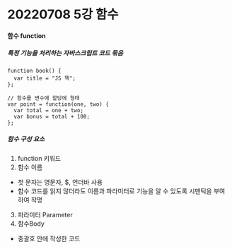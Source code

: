 # 20220708 5강 함수

#### 함수 function
##### 특정 기능을 처리하는 자바스크립트 코드 묶음 
```
function book() {
  var title = "JS 책";
};

// 함수를 변수에 할당에 형태
var point = function(one, two) {
  var total = one + two;
  var bonus = total + 100;
};
```
##### 함수 구성 요소
1. function 키워드
2. 함수 이름
- 첫 문자는 영문자, $, 언더바 사용
- 함수 코드를 읽지 않더라도 이름과 파라미터로 기능을 알 수 있도록 시맨틱을 부여하여 작명
3. 파라미터 Parameter
4. 함수Body
- 중괄호 안에 작성한 코드

